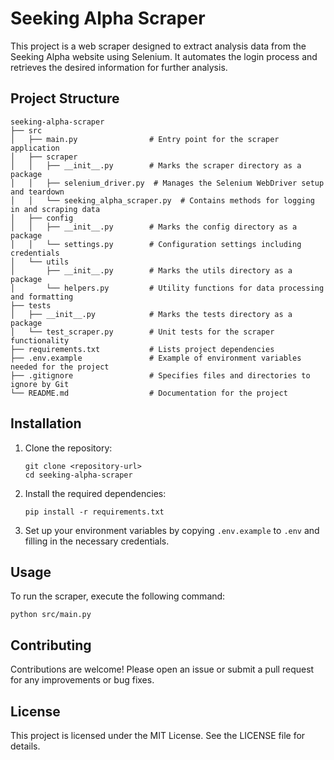 # Seeking Alpha Scraper

This project is a web scraper designed to extract analysis data from the Seeking Alpha website using Selenium. It automates the login process and retrieves the desired information for further analysis.

## Project Structure

```
seeking-alpha-scraper
├── src
│   ├── main.py                # Entry point for the scraper application
│   ├── scraper
│   │   ├── __init__.py        # Marks the scraper directory as a package
│   │   ├── selenium_driver.py  # Manages the Selenium WebDriver setup and teardown
│   │   └── seeking_alpha_scraper.py  # Contains methods for logging in and scraping data
│   ├── config
│   │   ├── __init__.py        # Marks the config directory as a package
│   │   └── settings.py        # Configuration settings including credentials
│   └── utils
│       ├── __init__.py        # Marks the utils directory as a package
│       └── helpers.py         # Utility functions for data processing and formatting
├── tests
│   ├── __init__.py            # Marks the tests directory as a package
│   └── test_scraper.py        # Unit tests for the scraper functionality
├── requirements.txt           # Lists project dependencies
├── .env.example               # Example of environment variables needed for the project
├── .gitignore                 # Specifies files and directories to ignore by Git
└── README.md                  # Documentation for the project
```

## Installation

1. Clone the repository:
   ```
   git clone <repository-url>
   cd seeking-alpha-scraper
   ```

2. Install the required dependencies:
   ```
   pip install -r requirements.txt
   ```

3. Set up your environment variables by copying `.env.example` to `.env` and filling in the necessary credentials.

## Usage

To run the scraper, execute the following command:
```
python src/main.py
```

## Contributing

Contributions are welcome! Please open an issue or submit a pull request for any improvements or bug fixes.

## License

This project is licensed under the MIT License. See the LICENSE file for details.